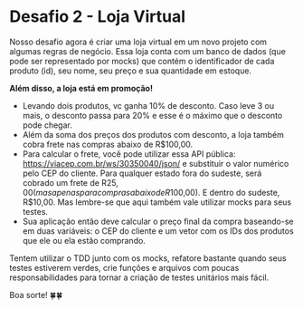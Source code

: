 # Desafio 2 - Loja Virtual

Nosso desafio agora é criar uma loja virtual em um novo projeto com algumas regras de negócio. Essa loja conta com um banco de dados (que pode ser representado por mocks) que contém o identificador de cada produto (id), seu nome, seu preço e sua quantidade em estoque.

**Além disso, a loja está em promoção!** 

- Levando dois produtos, vc ganha 10% de desconto. Caso leve 3 ou mais, o desconto passa para 20% e esse é o máximo que o desconto pode chegar.
- Além da soma dos preços dos produtos com desconto, a loja também cobra frete nas compras abaixo de R$100,00.
- Para calcular o frete, você pode utilizar essa API pública: https://viacep.com.br/ws/30350040/json/ e substituir o valor numérico pelo CEP do cliente. Para qualquer estado fora do sudeste, será cobrado um frete de R$25,00 (mas apenas para compras abaixo de R$100,00). E dentro do sudeste, R$10,00. Mas lembre-se que aqui também vale utilizar mocks para seus testes.
- Sua aplicação então deve calcular o preço final da compra baseando-se em duas variáveis: o CEP do cliente e um vetor com os IDs dos produtos que ele ou ela estão comprando.

Tentem utilizar o TDD junto com os mocks, refatore bastante quando seus testes estiverem verdes, crie funções e arquivos com poucas responsabilidades para tornar a criação de testes unitários mais fácil.

Boa sorte! 🍀🍀
